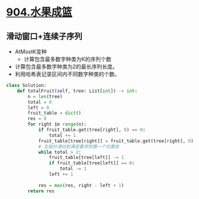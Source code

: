 # [904.水果成篮](https://leetcode-cn.com/problems/fruit-into-baskets/)

## 滑动窗口+连续子序列

+ AtMostK变种
	+ 计算包含最多数字种类为K的序列个数
+ 计算包含最多数字种类为2的最长序列长度。
+ 利用哈希表记录区间内不同数字种类的个数。

``` python
class Solution:
    def totalFruit(self, tree: List[int]) -> int:
        n = len(tree)
        total = 0
        left = 0
        fruit_table = dict()
        res = 0
        for right in range(n):
            if fruit_table.get(tree[right], 0) == 0:
                total += 1
            fruit_table[tree[right]] = fruit_table.get(tree[right], 0) + 1
            # 左指针滑动到满足要求的第一个位置处
            while total > 2:
                fruit_table[tree[left]] -= 1
                if fruit_table[tree[left]] == 0:
                    total -= 1
                left += 1
            
            res = max(res, right - left + 1)
        return res      
```